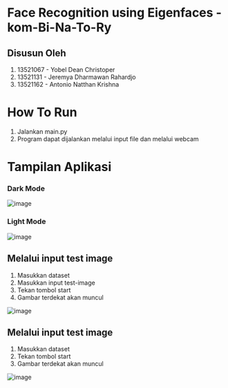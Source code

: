 # Face Recognition using Eigenfaces - kom-Bi-Na-To-Ry

## Disusun Oleh
1. 13521067 - Yobel Dean Christoper
2. 13521131 - Jeremya Dharmawan Rahardjo
3. 13521162 - Antonio Natthan Krishna


# How To Run
1. Jalankan main.py
2. Program dapat dijalankan melalui input file dan melalui webcam

# Tampilan Aplikasi

### Dark Mode

![image](https://user-images.githubusercontent.com/92136335/203342752-bc649307-65d3-4a4a-bb34-7b0328377c2d.png)
### Light Mode

![image](https://user-images.githubusercontent.com/92136335/203342826-dafe7fb7-c395-45a2-b628-1df5b5f86d15.png)


## Melalui input test image
1. Masukkan dataset
2. Masukkan input test-image
3. Tekan tombol start
4. Gambar terdekat akan muncul

![image](https://user-images.githubusercontent.com/92136335/203334711-805cf38e-98c3-4744-a60d-86300a33389d.png)

## Melalui input test image
1. Masukkan dataset
2. Tekan tombol start
3. Gambar terdekat akan muncul

![image](https://user-images.githubusercontent.com/92136335/203334617-a4e28ce4-50f3-44a9-b7c6-6b8fcdf144ba.png)


